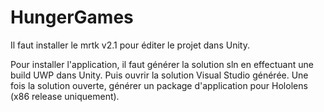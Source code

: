 # HungerGames

Il faut installer le mrtk v2.1 pour éditer le projet dans Unity.

Pour installer l'application, il faut générer la solution sln en effectuant une build UWP dans Unity. Puis ouvrir la solution Visual Studio générée. Une fois la solution ouverte, générer un package d'application pour Hololens (x86 release uniquement).
